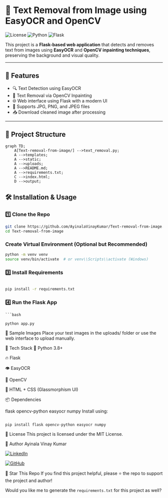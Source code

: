 # 🧼 Text Removal from Image using EasyOCR and OpenCV

![License](https://img.shields.io/badge/license-MIT-green.svg)
![Python](https://img.shields.io/badge/python-3.8+-blue.svg)
![Flask](https://img.shields.io/badge/flask-%5E2.0-lightgrey.svg)

This project is a **Flask-based web application** that detects and removes text from images using **EasyOCR** and **OpenCV inpainting techniques**, preserving the background and visual quality.

---

## 🚀 Features

- 🔍 Text Detection using EasyOCR
- 🧽 Text Removal via OpenCV Inpainting
- 🌐 Web interface using Flask with a modern UI
- 📸 Supports JPG, PNG, and JPEG files
- 📥 Download cleaned image after processing

---

## 📂 Project Structure
```mermaid
graph TD;
    A[Text-removal-from-image/] -->text_removal.py;
    A -->templates;
    A -->static;
    A -->uploads;
    A -->README.md;
    A -->requirements.txt;
    C -->index.html;
    D -->output;
```
## 🛠️ Installation & Usage

### 1️⃣ Clone the Repo

```bash
git clone https://github.com/AyinalaVinayKumar/Text-removal-from-image.git
cd Text-removal-from-image
```

### Create Virtual Environment (Optional but Recommended)

```bash
python -m venv venv
source venv/bin/activate  # or venv\\Scripts\\activate (Windows)
```
### 3️⃣ Install Requirements
```bash

pip install -r requirements.txt
```
### 4️⃣ Run the Flask App
```
```bash

python app.py
```

🧪 Sample Images
Place your test images in the uploads/ folder or use the web interface to upload manually.

🧰 Tech Stack
🐍 Python 3.8+

🔥 Flask

👁️ EasyOCR

🎨 OpenCV

💅 HTML + CSS (Glassmorphism UI)

📦 Dependencies

flask
opencv-python
easyocr
numpy
Install using:

```bash

pip install flask opencv-python easyocr numpy
```

📄 License
This project is licensed under the MIT License.

🙌 Author
Ayinala Vinay Kumar

[![LinkedIn](https://img.shields.io/badge/LinkedIn-blue?logo=linkedin&logoColor=white)](https://www.linkedin.com/in/vinay-kumar-ayinala/)

[![GitHub](https://img.shields.io/badge/GitHub-black?logo=github&logoColor=white)](https://github.com/AyinalaVinayKumar)


🌟 Star This Repo
If you find this project helpful, please ⭐ the repo to support the project and author!

Would you like me to generate the `requirements.txt` for this project as well?
